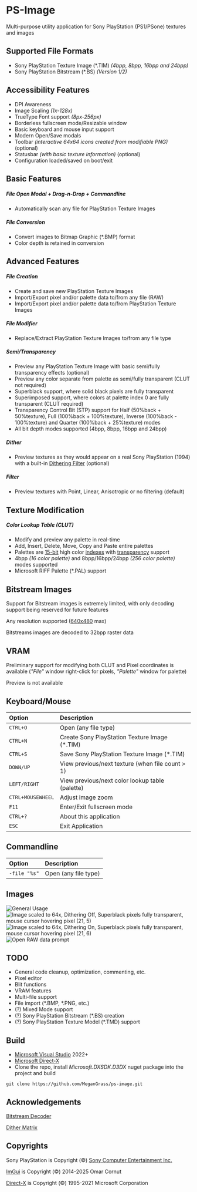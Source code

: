 # PS-Image
Multi-purpose utility application for Sony PlayStation (PS1/PSone) textures and images

## Supported File Formats
- Sony PlayStation Texture Image (*.TIM) *(4bpp, 8bpp, 16bpp and 24bpp)*
- Sony PlayStation Bitstream (*.BS) *(Version 1/2)*

## Accessibility Features
- DPI Awareness
- Image Scaling *(1x-128x)*
- TrueType Font support *(8px-256px)*
- Borderless fullscreen mode/Resizable window
- Basic keyboard and mouse input support
- Modern Open/Save modals
- Toolbar *(interactive 64x64 icons created from modifiable PNG)* (optional)
- Statusbar *(with basic texture information)* (optional)
- Configuration loaded/saved on boot/exit

## Basic Features
##### **File Open Modal + Drag-n-Drop + Commandline**
- Automatically scan any file for PlayStation Texture Images
##### **File Conversion**
- Convert images to Bitmap Graphic (*.BMP) format
- Color depth is retained in conversion

## Advanced Features
##### **File Creation**
- Create and save new PlayStation Texture Images
- Import/Export pixel and/or palette data to/from any file (RAW)
- Import/Export pixel and/or palette data to/from PlayStation Texture Images
##### **File Modifier**
- Replace/Extract PlayStation Texture Images to/from any file type
##### **Semi/Transparency**
- Preview any PlayStation Texture Image with basic semi/fully transparency effects (optional)
- Preview any color separate from palette as semi/fully transparent (CLUT not required)
- Superblack support, where solid black pixels are fully transparent
- Superimposed support, where colors at palette index 0 are fully transparent (CLUT required)
- Transparency Control Bit (STP) support for Half (50%back + 50%texture), Full (100%back + 100%texture), Inverse (100%back - 100%texture) and Quarter (100%back + 25%texture) modes
- All bit depth modes supported (4bpp, 8bpp, 16bpp and 24bpp)
##### **Dither**
- Preview textures as they would appear on a real Sony PlayStation (1994) with a built-in [Dithering Filter](https://en.wikipedia.org/wiki/Dither) (optional)
##### **Filter**
- Preview textures with Point, Linear, Anisotropic or no filtering (default)

## Texture Modification
##### **Color Lookup Table (CLUT)**
- Modify and preview any palette in real-time
- Add, Insert, Delete, Move, Copy and Paste entire palettes
- Palettes are [15-bit](https://en.wikipedia.org/wiki/High_color) high color [indexes](https://en.wikipedia.org/wiki/Indexed_color) with [transparency](https://en.wikipedia.org/wiki/Palette_(computing)#Transparency_in_palettes) support
- 4bpp *(16 color palette)* and  8bpp/16bpp/24bpp *(256 color palette)* modes supported
- Microsoft RIFF Palette (*.PAL) support

## Bitstream Images
Support for Bitstream images is extremely limited, with only decoding support being reserved for future features

Any resolution supported ([640x480](https://en.wikipedia.org/wiki/PlayStation_technical_specifications#:~:text=Resolutions) max)

Bitstreams images are decoded to 32bpp raster data

## VRAM
Preliminary support for modifying both CLUT and Pixel coordinates is available (_"File"_ window right-click for pixels, _"Palette"_ window for palette)

Preview is not available

## Keyboard/Mouse
| Option | Description                       |
| :-------- | :-------------------------------- |
| `CTRL+O` | Open (any file type) |
| `CTRL+N` | Create Sony PlayStation Texture Image (*.TIM) |
| `CTRL+S` | Save Sony PlayStation Texture Image (*.TIM) |
| `DOWN/UP` | View previous/next texture (when file count > 1) |
| `LEFT/RIGHT` | View previous/next color lookup table (palette) |
| `CTRL+MOUSEWHEEL` | Adjust image zoom |
| `F11` | Enter/Exit fullscreen mode |
| `CTRL+?` | About this application |
| `ESC` | Exit Application |

## Commandline
| Option | Description                       |
| :-------- | :-------------------------------- |
| `-file "%s"` | Open (any file type) |

## Images
![General Usage](/images/ps-image_00.jpg?raw=true "General Usage")
![Image scaled to 64x, Dithering Off, Superblack pixels fully transparent, mouse cursor hovering pixel (21, 5)](/images/ps-image_01.jpg?raw=true "Image scaled to 64x, Dithering Off, Superblack pixels fully transparent, mouse cursor hovering pixel (21, 5)")
![Image scaled to 64x, Dithering On, Superblack pixels fully transparent, mouse cursor hovering pixel (21, 6)](/images/ps-image_02.jpg?raw=true "Image scaled to 64x, Dithering On, Superblack pixels fully transparent, mouse cursor hovering pixel (21, 6)")
![Open RAW data prompt](/images/ps-image_03.jpg?raw=true "Open RAW data prompt")

## TODO
- General code cleanup, optimization, commenting, etc.
- Pixel editor
- Blit functions
- VRAM features
- Multi-file support
- File import (*.BMP, *.PNG, etc.)
- (?) Mixed Mode support
- (?) Sony PlayStation Bitstream (*.BS) creation
- (?) Sony PlayStation Texture Model (*.TMD) support

## Build
- [Microsoft Visual Studio](https://visualstudio.microsoft.com) 2022+
- [Microsoft Direct-X](https://www.nuget.org/packages/Microsoft.DXSDK.D3DX)
- Clone the repo, install *Microsoft.DXSDK.D3DX* nuget package into the project and build
```
git clone https://github.com/MeganGrass/ps-image.git
```

## Acknowledgements
[Bitstream Decoder](https://github.com/XProger/OpenResident)

[Dither Matrix](https://psx-spx.consoledev.net/graphicsprocessingunitgpu/#24bit-rgb-to-15bit-rgb-dithering-enabled-in-texpage-attribute)


## Copyrights
Sony PlayStation is Copyright (©) [Sony Computer Entertainment Inc.](https://sonyinteractive.com/)

[ImGui](https://github.com/ocornut/imgui) is Copyright (©) 2014-2025 Omar Cornut

[Direct-X](https://learn.microsoft.com/en-us/windows/win32/directx) is Copyright (©) 1995-2021 Microsoft Corporation
